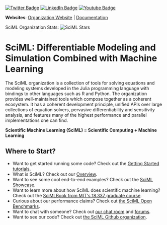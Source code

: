[![Twitter Badge](https://img.shields.io/badge/Twitter-Profile-informational?style=flat&logo=twitter&logoColor=white&color=1CA2F1)](https://twitter.com/SciML_Org)
[![LinkedIn Badge](https://img.shields.io/badge/LinkedIn-Profile-informational?style=flat&logo=linkedin&logoColor=white&color=0D76A8)](https://www.linkedin.com/company/82095912/admin/)
[![Youtube Badge](https://img.shields.io/youtube/channel/views/UC9IuUwwE2xdjQUT_LMLONoA?style=social)](https://www.youtube.com/@TheJuliaLanguage)

**Websites**: [Organization Website](https://sciml.ai/) | [Documentation](https://docs.sciml.ai/Overview/stable/)

SciML Organization Stats: ![SciML Stars](https://img.shields.io/github/stars/SciML?style=social)

# SciML: Differentiable Modeling and Simulation Combined with Machine Learning

The SciML organization is a collection of tools for solving equations and modeling systems
developed in the Julia programming language with bindings to other languages such as R and
Python. The organization provides well-maintained tools which compose together as a
coherent ecosystem. It has a coherent development principle, unified APIs over large
collections of equation solvers, pervasive differentiability and sensitivity analysis, and
features many of the highest performance and parallel implementations one can find.

**Scientific Machine Learning (SciML) = Scientific Computing + Machine Learning**

## Where to Start?

* Want to get started running some code? Check out the [Getting Started tutorials](https://docs.sciml.ai/Overview/stable/getting_started/getting_started/).
* What is SciML? Check out our [Overview](https://docs.sciml.ai/Overview/stable/overview/).
* Want to see some cool end-to-end examples? Check out the [SciML Showcase](https://docs.sciml.ai/Overview/dev/showcase/showcase/).
* Want to learn more about how SciML does scientific machine learning? Check out the [SciMLBook from MIT's 18.337 graduate course](https://book.sciml.ai/).
* Curious about our performance claims? Check out [the SciML Open Benchmarks](https://benchmarks.sciml.ai/dev/).
* Want to chat with someone? Check out [our chat room](https://julialang.zulipchat.com/#narrow/stream/279055-sciml-bridged) and [forums](https://discourse.julialang.org/).
* Want to see our code? Check out [the SciML Github organization](https://github.com/SciML).
